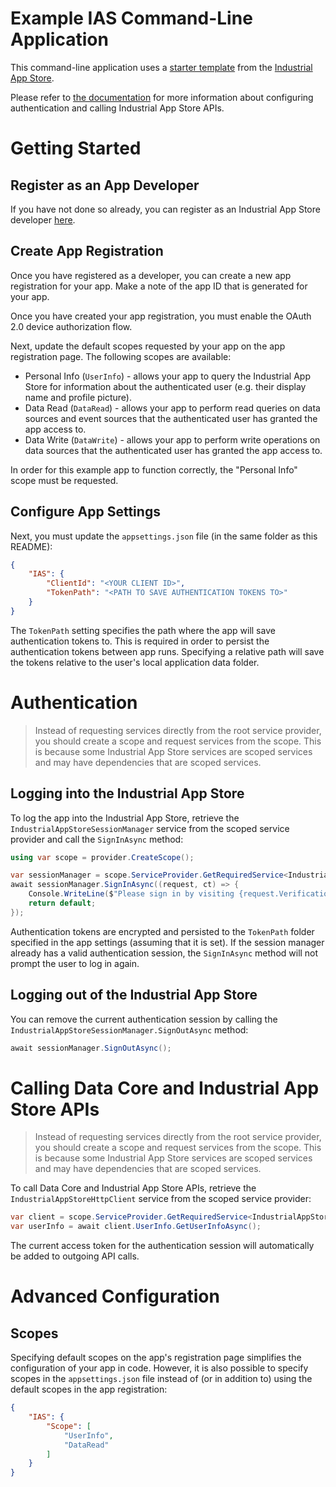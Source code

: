﻿# Example IAS Command-Line Application

This command-line application uses a [starter template](https://github.com/intelligentplant/IndustrialAppStore.ClientTools.DotNet) from the [Industrial App Store](https://appstore.intelligentplant.com).

Please refer to [the documentation](https://github.com/intelligentplant/IndustrialAppStore.ClientTools.DotNet/blob/main/src/IntelligentPlant.IndustrialAppStore.CommandLine/README.md) for more information about configuring authentication and calling Industrial App Store APIs.

# Getting Started

## Register as an App Developer

If you have not done so already, you can register as an Industrial App Store developer [here](https://appstore.intelligentplant.com/Developer/RegisterDeveloper).


## Create App Registration

Once you have registered as a developer, you can create a new app registration for your app. Make a note of the app ID that is generated for your app. 

Once you have created your app registration, you must enable the OAuth 2.0 device authorization flow.

Next, update the default scopes requested by your app on the app registration page. The following scopes are available:

- Personal Info (`UserInfo`) - allows your app to query the Industrial App Store for information about the authenticated user (e.g. their display name and profile picture).
- Data Read (`DataRead`) - allows your app to perform read queries on data sources and event sources that the authenticated user has granted the app access to.
- Data Write (`DataWrite`) - allows your app to perform write operations on data sources that the authenticated user has granted the app access to.

In order for this example app to function correctly, the "Personal Info" scope must be requested.


## Configure App Settings

Next, you must update the `appsettings.json` file (in the same folder as this README):

```json
{
    "IAS": {
        "ClientId": "<YOUR CLIENT ID>",
        "TokenPath": "<PATH TO SAVE AUTHENTICATION TOKENS TO>"
    }
}
```

The `TokenPath` setting specifies the path where the app will save authentication tokens to. This is required in order to persist the authentication tokens between app runs. Specifying a relative path will save the tokens relative to the user's local application data folder.


# Authentication

> Instead of requesting services directly from the root service provider, you should create a scope and request services from the scope. This is because some Industrial App Store services are scoped services and may have dependencies that are scoped services.

## Logging into the Industrial App Store

To log the app into the Industrial App Store, retrieve the `IndustrialAppStoreSessionManager` service from the scoped service provider and call the `SignInAsync` method:

```csharp
using var scope = provider.CreateScope();

var sessionManager = scope.ServiceProvider.GetRequiredService<IndustrialAppStoreSessionManager>();
await sessionManager.SignInAsync((request, ct) => {
    Console.WriteLine($"Please sign in by visiting {request.VerificationUri} and entering the following code: {request.UserCode}");
    return default;
});
```

Authentication tokens are encrypted and persisted to the `TokenPath` folder specified in the app settings (assuming that it is set). If the session manager already has a valid authentication session, the `SignInAsync` method will not prompt the user to log in again.


## Logging out of the Industrial App Store

You can remove the current authentication session by calling the `IndustrialAppStoreSessionManager.SignOutAsync` method:

```csharp
await sessionManager.SignOutAsync();
```


# Calling Data Core and Industrial App Store APIs

> Instead of requesting services directly from the root service provider, you should create a scope and request services from the scope. This is because some Industrial App Store services are scoped services and may have dependencies that are scoped services.

To call Data Core and Industrial App Store APIs, retrieve the `IndustrialAppStoreHttpClient` service from the scoped service provider:

```csharp
var client = scope.ServiceProvider.GetRequiredService<IndustrialAppStoreHttpClient>();
var userInfo = await client.UserInfo.GetUserInfoAsync();
```

The current access token for the authentication session will automatically be added to outgoing API calls.


# Advanced Configuration

## Scopes

Specifying default scopes on the app's registration page simplifies the configuration of your app in code. However, it is also possible to specify scopes in the `appsettings.json` file instead of (or in addition to) using the default scopes in the app registration:

```json
{
    "IAS": {
        "Scope": [
            "UserInfo",
            "DataRead"
        ]
    }
}
```
